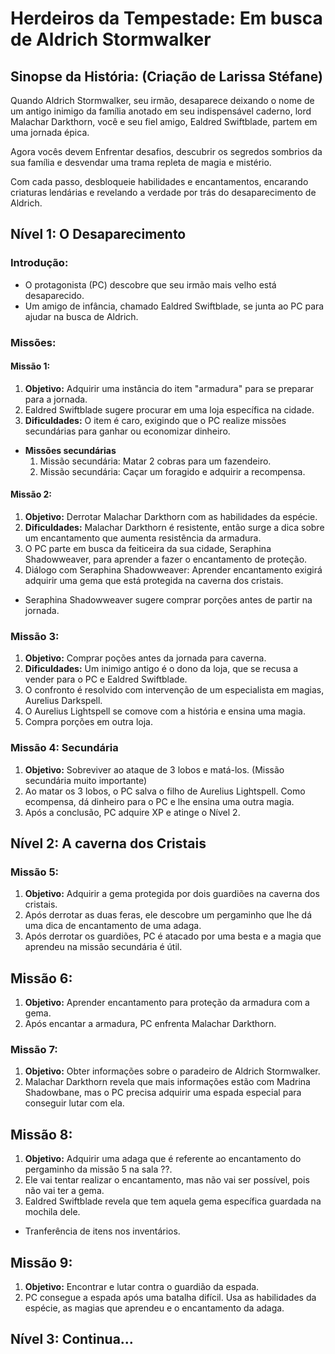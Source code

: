 # Herdeiros da Tempestade: Em busca de Aldrich Stormwalker

## Sinopse da História: (Criação de Larissa Stéfane)

Quando Aldrich Stormwalker, seu irmão, desaparece deixando o nome de um antigo inimigo da família anotado em seu indispensável caderno, lord Malachar Darkthorn, você e seu fiel amigo, Ealdred Swiftblade, partem em uma jornada épica.

Agora vocês devem Enfrentar desafios, descubrir os segredos sombrios da sua família e desvendar uma trama repleta de magia e mistério.

Com cada passo, desbloqueie habilidades e encantamentos, encarando criaturas lendárias e revelando a verdade por trás do desaparecimento de Aldrich.

## Nível 1: O Desaparecimento 

### Introdução:
  - O protagonista (PC) descobre que seu irmão mais velho está desaparecido.
  - Um amigo de infância, chamado Ealdred Swiftblade, se junta ao PC para ajudar na busca de Aldrich.

### Missões:

#### Missão 1:  
  1. **Objetivo:** Adquirir uma instância do item "armadura" para se preparar para a jornada.
  2. Ealdred Swiftblade sugere procurar em uma loja específica na cidade.
  3. **Dificuldades:** O item é caro, exigindo que o PC realize missões secundárias para ganhar ou economizar dinheiro.
  - **Missões secundárias**
      1. Missão secundária: Matar 2 cobras para um fazendeiro.
      2. Missão secundária: Caçar um foragido e adquirir a recompensa.

#### Missão 2:  
  1. **Objetivo:** Derrotar Malachar Darkthorn com as habilidades da espécie.
  2. **Dificuldades:** Malachar Darkthorn é resistente, então surge a dica sobre um encantamento que aumenta resistência da armadura.
  3. O PC parte em busca da feiticeira da sua cidade, Seraphina Shadowweaver, para aprender a fazer o encantamento de proteção.
  4. Diálogo com Seraphina Shadowweaver: Aprender encantamento exigirá adquirir uma gema que está protegida na caverna dos cristais.

  - Seraphina Shadowweaver sugere comprar porções antes de partir na jornada.

### Missão 3:
  1. **Objetivo:** Comprar poções antes da jornada para caverna.
  2. **Dificuldades:** Um inimigo antigo é o dono da loja, que se recusa a vender para o PC e Ealdred Swiftblade.
  3. O confronto é resolvido com intervenção de um especialista em magias, Aurelius Darkspell.
  4. O Aurelius Lightspell se comove com a história e ensina uma magia.
  5. Compra porções em outra loja.

### Missão 4: Secundária
 1. **Objetivo:** Sobreviver ao ataque de 3 lobos e matá-los. (Missão secundária muito importante)
 2. Ao matar os 3 lobos, o PC salva o filho de Aurelius Lightspell. Como ecompensa, dá dinheiro para o PC e lhe ensina uma outra magia.
 3. Após a conclusão, PC adquire XP e atinge o Nível 2.

## Nível 2: A caverna dos Cristais

### Missão 5: 
 1. **Objetivo:** Adquirir a gema protegida por dois guardiões na caverna dos cristais.
 2. Após derrotar as duas feras, ele descobre um pergaminho que lhe dá uma dica de encantamento de uma adaga.
 3. Após derrotar os guardiões, PC é atacado por uma besta e a magia que aprendeu na missão secundária é útil.

## Missão 6:
1. **Objetivo:** Aprender encantamento para proteção da armadura com a gema.
2. Após encantar a armadura, PC enfrenta Malachar Darkthorn.

### Missão 7: 
1. **Objetivo:**  Obter informações sobre o paradeiro de Aldrich Stormwalker.
2. Malachar Darkthorn revela que mais informações estão com Madrina Shadowbane, mas o PC precisa adquirir uma espada especial para conseguir lutar com ela.

## Missão 8:
1. **Objetivo:** Adquirir uma adaga que é referente ao encantamento do pergaminho da missão 5 na sala ??.
2. Ele vai tentar realizar o encantamento, mas não vai ser possível, pois não vai ter a gema.
3. Ealdred Swiftblade revela que tem aquela gema específica guardada na mochila dele.
- Tranferência de itens nos inventários.

##  Missão 9:
1. **Objetivo:** Encontrar e lutar contra o guardião da espada.
2. PC consegue a espada após uma batalha difícil. Usa as habilidades da espécie, as magias que aprendeu e o encantamento da adaga.

## Nível 3: Continua...

